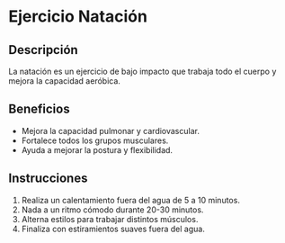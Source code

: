 # Ejercicio Natación


## Descripción
La natación es un ejercicio de bajo impacto que trabaja todo el cuerpo y mejora la capacidad aeróbica.


## Beneficios
- Mejora la capacidad pulmonar y cardiovascular.
- Fortalece todos los grupos musculares.
- Ayuda a mejorar la postura y flexibilidad.


## Instrucciones
1. Realiza un calentamiento fuera del agua de 5 a 10 minutos.
2. Nada a un ritmo cómodo durante 20-30 minutos.
3. Alterna estilos para trabajar distintos músculos.
4. Finaliza con estiramientos suaves fuera del agua.
